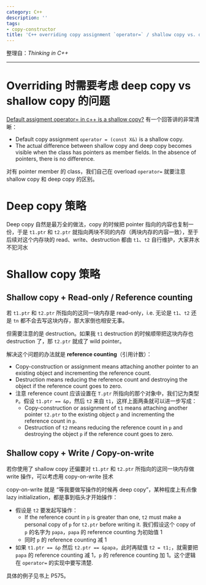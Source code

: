 ```yaml
---
category: C++
description: ''
tags:
- copy-constructor
title: 'C++ overriding copy assignment `operator=` / shallow copy vs. deep copy / reference counting / copy on write'
---
```


整理自：_Thinking in C++_

-----

# Overriding 时需要考虑 deep copy vs shallow copy 的问题

[Default assigment operator= in c++ is a shallow copy?](http://stackoverflow.com/questions/5096464/default-assigment-operator-in-c-is-a-shallow-copy) 有一个回答讲的非常清晰：

- Default copy assignment `operator = (const X&)` is a shallow copy.
- The actual difference between shallow copy and deep copy becomes visible when the class has pointers as member fields. In the absence of pointers, there is no difference.

对有 pointer member 的 class，我们自己在 overload `operator=` 就要注意 shallow copy 和 deep copy 的区别。

# Deep copy 策略

Deep copy 自然是最万全的做法，copy 的时候把 pointer 指向的内容也复制一份，于是 `t1.ptr` 和 `t2.ptr` 就指向两块不同的内存（两块内存的内容一致），至于后续对这个内存块的 read、write、destruction 都由 `t1`、`t2` 自行维护，大家井水不犯河水

# Shallow copy 策略

## Shallow copy + Read-only / Reference counting

若 `t1.ptr` 和 `t2.ptr` 所指向的这同一块内存是 read-only，i.e. 无论是 `t1`、`t2` 还是 `tn` 都不会去写这块内存，那大家倒也相安无事。

但需要注意的是 destruction。如果我 `t1` destruction 的时候顺带把这块内存也 destruction 了，那 `t2.ptr` 就成了 wild pointer。
	
解决这个问题的办法就是 **reference counting**（引用计数）：

- Copy-construction or assignment means attaching another pointer to an existing object and incrementing the reference count. 
- Destruction means reducing the reference count and destroying the object if the reference count goes to zero.
- 注意 reference count 应该设置在 `T.ptr` 所指向的那个对象中，我们记为类型 `P`。假设 `t1.ptr == &p`，然后 `t2` 来自 `t1`，这样上面两条就可以进一步写成：
	- Copy-construction or assignment of `t1` means attaching another pointer `t2.ptr` to the existing object `p` and incrementing the reference count in `p`. 
	- Destruction of `t2` means reducing the reference count in `p` and destroying the object `p` if the reference count goes to zero.

## Shallow copy + Write / Copy-on-write

若你使用了 shallow copy 还偏要对 `t1.ptr` 和 `t2.ptr` 所指向的这同一块内存做 write 操作，可以考虑用 copy-on-write 技术

copy-on-write 就是 “等我要做写操作的时候再 deep copy”，某种程度上有点像 lazy initialization，都是事到临头才开始操作：

- 假设是 `t2` 要发起写操作：
	- If the reference count in `p` is greater than one, `t2` must make a personal copy of `p` for `t2.ptr` before writing it. 我们假设这个 copy of `p` 的名字为 `papa`，`papa` 的 reference counting 为初始值 1
	- 同时 `p` 的 reference counting 减 1
- 如果 `t1.ptr == &p` 然后 `t2.ptr == &papa`，此时再赋值 `t2 = t1;`，就需要把 `papa` 的 reference counting 减 1，`p` 的 reference counting 加 1。这个逻辑在 `operator=` 的实现中要写清楚. 
		
具体的例子见书上 P575。